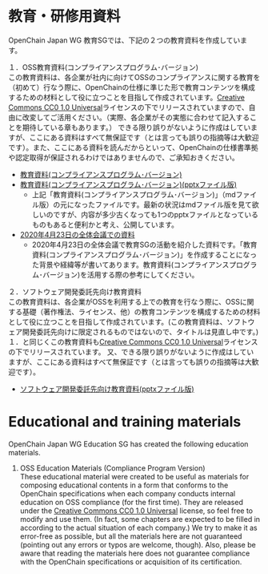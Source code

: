 # 教育・研修用資料

OpenChain Japan WG 教育SGでは、下記の２つの教育資料を作成しています。

１．OSS教育資料(コンプライアンスプログラム･バージョン)  
この教育資料は、各企業が社内に向けてOSSのコンプライアンスに関する教育を（初めて）行なう際に、OpenChainの仕様に準じた形で教育コンテンツを構成するための材料として役に立つことを目指して作成されています。[Creative Commons CC0 1.0 Universal](http://creativecommons.org/publicdomain/zero/1.0/legalcode)ライセンスの下でリリースされていますので、自由に改変してご活用ください。（実際、各企業がその実態に合わせて記入することを期待している章もあります。）
できる限り誤りがないように作成はしていますが、ここにある資料はすべて無保証です（とは言っても誤りの指摘等は大歓迎です）。また、ここにある資料を読んだからといって、OpenChainの仕様書準拠や認定取得が保証されるわけではありませんので、ご承知おきください。

- [教育資料(コンプライアンスプログラム･バージョン)](chapters)
- [教育資料(コンプライアンスプログラム･バージョン)(pptxファイル版)](Training-OSS-compl-process-jp-42.pptx)
	- 上記「教育資料(コンプライアンスプログラム･バージョン)」（mdファイル版）の元になったファイルです。最新の状況はmdファイル版を見て欲しいのですが、内容が多少古くなっても1つのpptxファイルとなっているものもあると便利かと考え、公開しています。
- [2020年4月23日の全体会議での資料](OpenChain_JapanWG_教育Sub-WG_20200423.pptx)
	- 2020年4月23日の全体会議で教育SGの活動を紹介した資料です。「教育資料(コンプライアンスプログラム･バージョン)」を作成することになった背景や経緯等が書いてあります。教育資料(コンプライアンスプログラム･バージョン)を活用する際の参考にしてください。

２．ソフトウェア開発委託先向け教育資料  
この教育資料は、各企業がOSSを利用する上での教育を行なう際に、OSSに関する基礎（著作権法、ライセンス、他）の教育コンテンツを構成するための材料として役に立つことを目指して作成されています。(この教育資料は、ソフトウェア開発委託先向けに限定されるものではないので、タイトルは見直し中です。)１．と同じくこの教育資料も[Creative Commons CC0 1.0 Universal](http://creativecommons.org/publicdomain/zero/1.0/legalcode)ライセンスの下でリリースされています。
又、できる限り誤りがないように作成はしていますが、ここにある資料はすべて無保証です（とは言っても誤りの指摘等は大歓迎です）。

- [ソフトウェア開発委託先向け教育資料(pptxファイル版)](Training-OSS-compl-process-jp-42.pptx)

# Educational and training materials

OpenChain Japan WG Education SG has created the following education materials.  
1. OSS Education Materials (Compliance Program Version)  
These educational material were created to be useful as materials for composing educational contents in a form that conforms to the OpenChain specifications when each company conducts internal education on OSS compliance (for the first time). They are released under the [Creative Commons CC0 1.0 Universal](http://creativecommons.org/publicdomain/zero/1.0/legalcode) license, so feel free to modify and use them. (In fact, some chapters are expected to be filled in according to the actual situation of each company.)
We try to make it as error-free as possible, but all the materials here are not guaranteed (pointing out any errors or typos are welcome, though). Also, please be aware that reading the materials here does not guarantee compliance with the OpenChain specifications or acquisition of its certification.
